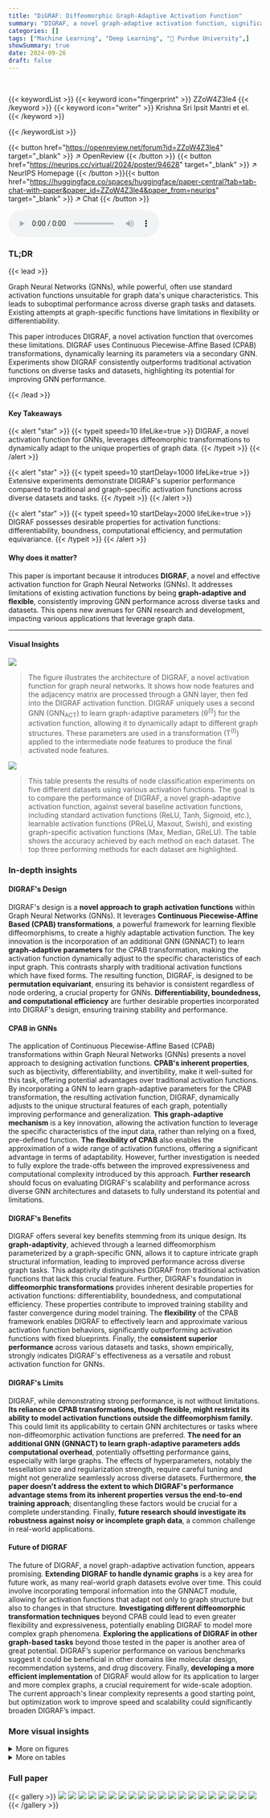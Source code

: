 ```yaml
---
title: "DiGRAF: Diffeomorphic Graph-Adaptive Activation Function"
summary: "DIGRAF, a novel graph-adaptive activation function, significantly boosts Graph Neural Network performance by dynamically adapting to graph structure, offering consistent superior results across divers..."
categories: []
tags: ["Machine Learning", "Deep Learning", "🏢 Purdue University",]
showSummary: true
date: 2024-09-26
draft: false
---
```


<br>

{{< keywordList >}}
{{< keyword icon="fingerprint" >}} ZZoW4Z3le4 {{< /keyword >}}
{{< keyword icon="writer" >}} Krishna Sri Ipsit Mantri et el. {{< /keyword >}}
 
{{< /keywordList >}}

{{< button href="https://openreview.net/forum?id=ZZoW4Z3le4" target="_blank" >}}
↗ OpenReview
{{< /button >}}
{{< button href="https://neurips.cc/virtual/2024/poster/94628" target="_blank" >}}
↗ NeurIPS Homepage
{{< /button >}}{{< button href="https://huggingface.co/spaces/huggingface/paper-central?tab=tab-chat-with-paper&paper_id=ZZoW4Z3le4&paper_from=neurips" target="_blank" >}}
↗ Chat
{{< /button >}}



<audio controls>
    <source src="https://ai-paper-reviewer.com/ZZoW4Z3le4/podcast.wav" type="audio/wav">
    Your browser does not support the audio element.
</audio>


### TL;DR


{{< lead >}}

Graph Neural Networks (GNNs), while powerful, often use standard activation functions unsuitable for graph data's unique characteristics.  This leads to suboptimal performance across diverse graph tasks and datasets.  Existing attempts at graph-specific functions have limitations in flexibility or differentiability. 

This paper introduces DIGRAF, a novel activation function that overcomes these limitations. DIGRAF uses Continuous Piecewise-Affine Based (CPAB) transformations, dynamically learning its parameters via a secondary GNN.  Experiments show DIGRAF consistently outperforms traditional activation functions on diverse tasks and datasets, highlighting its potential for improving GNN performance.

{{< /lead >}}


#### Key Takeaways

{{< alert "star" >}}
{{< typeit speed=10 lifeLike=true >}} DIGRAF, a novel activation function for GNNs, leverages diffeomorphic transformations to dynamically adapt to the unique properties of graph data. {{< /typeit >}}
{{< /alert >}}

{{< alert "star" >}}
{{< typeit speed=10 startDelay=1000 lifeLike=true >}} Extensive experiments demonstrate DIGRAF's superior performance compared to traditional and graph-specific activation functions across diverse datasets and tasks. {{< /typeit >}}
{{< /alert >}}

{{< alert "star" >}}
{{< typeit speed=10 startDelay=2000 lifeLike=true >}} DIGRAF possesses desirable properties for activation functions: differentiability, boundness, computational efficiency, and permutation equivariance. {{< /typeit >}}
{{< /alert >}}

#### Why does it matter?
This paper is important because it introduces **DIGRAF**, a novel and effective activation function for Graph Neural Networks (GNNs).  It addresses limitations of existing activation functions by being **graph-adaptive and flexible**, consistently improving GNN performance across diverse tasks and datasets. This opens new avenues for GNN research and development, impacting various applications that leverage graph data.

------
#### Visual Insights



![](https://ai-paper-reviewer.com/ZZoW4Z3le4/figures_1_1.jpg)

> The figure illustrates the architecture of DIGRAF, a novel activation function for graph neural networks.  It shows how node features and the adjacency matrix are processed through a GNN layer, then fed into the DIGRAF activation function. DIGRAF uniquely uses a second GNN (GNN<sub>ACT</sub>) to learn graph-adaptive parameters (θ<sup>(l)</sup>) for the activation function, allowing it to dynamically adapt to different graph structures. These parameters are used in a transformation (T<sup>(l)</sup>) applied to the intermediate node features to produce the final activated node features.





![](https://ai-paper-reviewer.com/ZZoW4Z3le4/tables_7_1.jpg)

> This table presents the results of node classification experiments on five different datasets using various activation functions.  The goal is to compare the performance of DIGRAF, a novel graph-adaptive activation function, against several baseline activation functions, including standard activation functions (ReLU, Tanh, Sigmoid, etc.), learnable activation functions (PReLU, Maxout, Swish), and existing graph-specific activation functions (Max, Median, GReLU). The table shows the accuracy achieved by each method on each dataset.  The top three performing methods for each dataset are highlighted.





### In-depth insights


#### DIGRAF's Design
DIGRAF's design is a **novel approach to graph activation functions** within Graph Neural Networks (GNNs).  It leverages **Continuous Piecewise-Affine Based (CPAB) transformations**, a powerful framework for learning flexible diffeomorphisms, to create a highly adaptable activation function.  The key innovation is the incorporation of an additional GNN (GNNACT) to learn **graph-adaptive parameters** for the CPAB transformation, making the activation function dynamically adjust to the specific characteristics of each input graph.  This contrasts sharply with traditional activation functions which have fixed forms. The resulting function, DIGRAF, is designed to be **permutation equivariant**, ensuring its behavior is consistent regardless of node ordering, a crucial property for GNNs.  **Differentiability, boundedness, and computational efficiency** are further desirable properties incorporated into DIGRAF's design, ensuring training stability and performance.

#### CPAB in GNNs
The application of Continuous Piecewise-Affine Based (CPAB) transformations within Graph Neural Networks (GNNs) presents a novel approach to designing activation functions.  **CPAB's inherent properties**, such as bijectivity, differentiability, and invertibility, make it well-suited for this task, offering potential advantages over traditional activation functions. By incorporating a GNN to learn graph-adaptive parameters for the CPAB transformation, the resulting activation function, DIGRAF, dynamically adjusts to the unique structural features of each graph, potentially improving performance and generalization.  **This graph-adaptive mechanism** is a key innovation, allowing the activation function to leverage the specific characteristics of the input data, rather than relying on a fixed, pre-defined function.  **The flexibility of CPAB** also enables the approximation of a wide range of activation functions, offering a significant advantage in terms of adaptability. However, further investigation is needed to fully explore the trade-offs between the improved expressiveness and computational complexity introduced by this approach.  **Further research** should focus on evaluating DIGRAF's scalability and performance across diverse GNN architectures and datasets to fully understand its potential and limitations.

#### DIGRAF's Benefits
DIGRAF offers several key benefits stemming from its unique design.  Its **graph-adaptivity**, achieved through a learned diffeomorphism parameterized by a graph-specific GNN, allows it to capture intricate graph structural information, leading to improved performance across diverse graph tasks.  This adaptivity distinguishes DIGRAF from traditional activation functions that lack this crucial feature.  Further, DIGRAF's foundation in **diffeomorphic transformations** provides inherent desirable properties for activation functions: differentiability, boundedness, and computational efficiency.  These properties contribute to improved training stability and faster convergence during model training.  The **flexibility** of the CPAB framework enables DIGRAF to effectively learn and approximate various activation function behaviors, significantly outperforming activation functions with fixed blueprints.  Finally, the **consistent superior performance** across various datasets and tasks, shown empirically, strongly indicates DIGRAF's effectiveness as a versatile and robust activation function for GNNs.

#### DIGRAF's Limits
DIGRAF, while demonstrating strong performance, is not without limitations.  **Its reliance on CPAB transformations, though flexible, might restrict its ability to model activation functions outside the diffeomorphism family.**  This could limit its applicability to certain GNN architectures or tasks where non-diffeomorphic activation functions are preferred.  **The need for an additional GNN (GNNACT) to learn graph-adaptive parameters adds computational overhead**, potentially offsetting performance gains, especially with large graphs.  The effects of hyperparameters, notably the tessellation size and regularization strength, require careful tuning and might not generalize seamlessly across diverse datasets.  Furthermore, **the paper doesn't address the extent to which DIGRAF's performance advantage stems from its inherent properties versus the end-to-end training approach**; disentangling these factors would be crucial for a complete understanding.  Finally, **future research should investigate its robustness against noisy or incomplete graph data**, a common challenge in real-world applications.

#### Future of DIGRAF
The future of DIGRAF, a novel graph-adaptive activation function, appears promising.  **Extending DIGRAF to handle dynamic graphs** is a key area for future work, as many real-world graph datasets evolve over time.  This could involve incorporating temporal information into the GNNACT module, allowing for activation functions that adapt not only to graph structure but also to changes in that structure.  **Investigating different diffeomorphic transformation techniques** beyond CPAB could lead to even greater flexibility and expressiveness, potentially enabling DIGRAF to model more complex graph phenomena.  **Exploring the applications of DIGRAF in other graph-based tasks** beyond those tested in the paper is another area of great potential.  DIGRAF’s superior performance on various benchmarks suggest it could be beneficial in other domains like molecular design, recommendation systems, and drug discovery.  Finally, **developing a more efficient implementation** of DIGRAF would allow for its application to larger and more complex graphs, a crucial requirement for wide-scale adoption.  The current approach's linear complexity represents a good starting point, but optimization work to improve speed and scalability could significantly broaden DIGRAF’s impact.


### More visual insights

<details>
<summary>More on figures
</summary>


![](https://ai-paper-reviewer.com/ZZoW4Z3le4/figures_2_1.jpg)

> This figure demonstrates the ability of Continuous Piecewise-Affine Based (CPAB) transformations and Piecewise ReLU to approximate traditional activation functions like ELU and Tanh. It showcases the flexibility of CPAB, which can model various activation functions by adjusting the number of segments (K).  The plots show how well CPAB and Piecewise ReLU, with different numbers of segments, approximate the shapes of the ELU and Tanh activation functions.  It highlights the benefit of using CPAB to model activation functions.


![](https://ai-paper-reviewer.com/ZZoW4Z3le4/figures_3_1.jpg)

> This figure shows examples of how different CPA velocity fields are generated using different parameters (θ1, θ2, θ3) and how these fields lead to different CPAB diffeomorphisms.  The left panel (a) displays the velocity fields, demonstrating the piecewise-affine nature, and showing how different parameterizations yield different velocity profiles. The right panel (b) shows the resulting diffeomorphisms, illustrating the effect of the velocity fields on the transformation of the input space. Each colored curve in (b) corresponds to the velocity field with the same color in (a), highlighting the relationship between the velocity field and the resulting diffeomorphic transformation.


![](https://ai-paper-reviewer.com/ZZoW4Z3le4/figures_4_1.jpg)

> This figure illustrates the conceptual difference between CPAB and DIGRAF transformations.  CPAB transforms the input function horizontally, while DIGRAF transforms it vertically.  This highlights DIGRAF's unique application of CPAB, adapting it to function as a graph activation function by modifying the output rather than the input.  Both methods use CPAB, but their applications and the resulting effects differ.


![](https://ai-paper-reviewer.com/ZZoW4Z3le4/figures_8_1.jpg)

> This figure shows the training loss curves for various activation functions, including DIGRAF, across three different datasets: CORA, FLICKR, and ZINC-12K.  The plots demonstrate that DIGRAF generally converges faster than other activation functions, indicating improved training stability and efficiency.


![](https://ai-paper-reviewer.com/ZZoW4Z3le4/figures_20_1.jpg)

> The figure shows the approximation error of the Peaks function using three different activation functions: ReLU, Tanh, and DIGRAF.  The x-axis represents the number of iterations during the training process of a Multilayer Perceptron (MLP) designed to approximate the Peaks function. The y-axis (on a logarithmic scale) shows the Mean Squared Error (MSE) between the approximated function and the actual Peaks function.  The plot visually demonstrates the superior approximation power of DIGRAF compared to both ReLU and Tanh, achieving a significantly lower MSE after the same number of training iterations.


![](https://ai-paper-reviewer.com/ZZoW4Z3le4/figures_22_1.jpg)

> This figure shows the activation function learned by DIGRAF for two different graphs from the ZINC dataset after the last GNN layer. Each node in the graphs is represented by a different color, indicating its feature. The plot shows that DIGRAF produces different activation functions for different graphs, highlighting its adaptivity to different graph structures.


![](https://ai-paper-reviewer.com/ZZoW4Z3le4/figures_23_1.jpg)

> The figure shows the training loss curves for various activation functions (DIGRAF and baselines) across three different datasets (CORA, Flickr, and ZINC-12k).  The plots demonstrate that DIGRAF converges faster than most baseline activation functions on all three datasets, indicating improved training efficiency.


</details>




<details>
<summary>More on tables
</summary>


![](https://ai-paper-reviewer.com/ZZoW4Z3le4/tables_7_2.jpg)
> This table presents the results of a regression task on the ZINC-12K dataset, focusing on predicting the constrained solubility of molecules.  It compares various activation functions within a Graph Neural Network (GNN) architecture, specifically using a GIN backbone. The table highlights the Mean Absolute Error (MAE) achieved by each activation function, indicating their performance in predicting molecular solubility. The best three performing methods are highlighted.

![](https://ai-paper-reviewer.com/ZZoW4Z3le4/tables_8_1.jpg)
> This table compares the performance of DIGRAF against various baseline activation functions on four datasets from the Open Graph Benchmark (OGB).  The baselines include standard activation functions (Identity, Sigmoid, ReLU, LeakyReLU, Tanh, GeLU, ELU), learnable activation functions (PReLU, Maxout, Swish), and graph-specific activation functions (Max, Median, GReLU).  The table shows that DIGRAF consistently outperforms the baselines across different evaluation metrics (RMSE and ROC-AUC) for various tasks, highlighting its effectiveness as a graph-adaptive activation function.

![](https://ai-paper-reviewer.com/ZZoW4Z3le4/tables_16_1.jpg)
> This table presents the results of node classification experiments on five different datasets (BLOGCATALOG, FLICKR, CITESEER, CORA, and PUBMED).  It compares the performance of DIGRAF against various baselines, categorized as Standard Activations, Learnable Activations, and Graph Activations.  The top three performing methods for each dataset are highlighted. The accuracy is measured as a percentage and higher values indicate better performance.

![](https://ai-paper-reviewer.com/ZZoW4Z3le4/tables_21_1.jpg)
> This table presents the results of graph classification experiments on five datasets from the TUDataset collection.  The table compares the performance of DIGRAF against various baseline activation functions, including standard activation functions (ReLU, Tanh, Sigmoid, etc.), learnable activation functions (PReLU, Maxout, Swish), and other graph-adaptive activation functions (Max, Median, GReLU). The accuracy is reported as a percentage, and the top three performing methods for each dataset are highlighted.  The table shows that DIGRAF consistently achieves high accuracy across the different datasets and often outperforms the other methods.

![](https://ai-paper-reviewer.com/ZZoW4Z3le4/tables_21_2.jpg)
> This table presents the results of node classification experiments on five different datasets (BLOGCATALOG, FLICKR, CITESEER, CORA, and PUBMED).  The experiments compare the performance of DIGRAF against various baseline activation functions, categorized as standard activation functions (e.g., ReLU, Tanh, Sigmoid), learnable activation functions (e.g., PReLU, Maxout, Swish), and graph-specific activation functions (e.g., Max, Median, GReLU).  The table shows the accuracy achieved by each activation function on each dataset.  The top three performing methods for each dataset are highlighted.

![](https://ai-paper-reviewer.com/ZZoW4Z3le4/tables_22_1.jpg)
> This table compares the performance of DIGRAF against different ReLU variants with varying parameter budgets. It shows that increasing the number of parameters in ReLU does not significantly improve performance. DIGRAF consistently outperforms all ReLU variants, highlighting its efficiency and effectiveness even with a relatively smaller number of parameters.

![](https://ai-paper-reviewer.com/ZZoW4Z3le4/tables_23_1.jpg)
> This table presents the results of node classification experiments conducted on five different datasets using various activation functions. The results show the accuracy of each activation function on the datasets, allowing for a comparison of performance between traditional activation functions, learnable activation functions, graph-specific activation functions, and DIGRAF (both with and without adaptivity). The top three methods for each dataset are highlighted.

![](https://ai-paper-reviewer.com/ZZoW4Z3le4/tables_24_1.jpg)
> This table presents a comparison of node classification accuracy achieved using different activation functions on various benchmark datasets.  The activation functions are categorized into standard, learnable, and graph-specific activations, with DIGRAF being the proposed method.  The table shows that DIGRAF consistently achieves state-of-the-art performance across all the datasets, highlighting its effectiveness. The top three performing methods are clearly marked for each dataset.

![](https://ai-paper-reviewer.com/ZZoW4Z3le4/tables_24_2.jpg)
> This table presents the results of node classification experiments on five different datasets using various activation functions.  The performance of DIGRAF is compared against baseline activation functions categorized as standard, learnable, and graph-specific.  The table shows the accuracy achieved by each activation function on each dataset, highlighting DIGRAF's superior performance.

![](https://ai-paper-reviewer.com/ZZoW4Z3le4/tables_25_1.jpg)
> This table presents the results of node classification experiments on several datasets using different activation functions.  The performance of DIGRAF is compared against various baselines including standard activation functions (ReLU, Tanh, Sigmoid, etc.), learnable activation functions (PReLU, Maxout, Swish), and other graph-specific activation functions (Max, Median, GReLU). The table shows the accuracy achieved by each method on each dataset and highlights the top three performing methods.

![](https://ai-paper-reviewer.com/ZZoW4Z3le4/tables_25_2.jpg)
> This table compares the performance of DIGRAF against various baselines on five node classification datasets.  The baselines include standard activation functions (Identity, Sigmoid, ReLU, LeakyReLU, Tanh, GeLU, ELU), learnable activation functions (PReLU, Maxout, Swish), and graph-specific activation functions (Max, Median, GReLU).  The table shows the accuracy achieved by each method on each dataset, highlighting DIGRAF's superior performance.

![](https://ai-paper-reviewer.com/ZZoW4Z3le4/tables_26_1.jpg)
> This table presents the results of node classification experiments on five different datasets using various activation functions, including DIGRAF and several baselines.  The accuracy is measured and the top three performing methods for each dataset are highlighted.  The baselines encompass standard activation functions, learnable activation functions, and graph-specific activation functions.  This table demonstrates the superior performance of DIGRAF compared to the baselines across multiple datasets.

![](https://ai-paper-reviewer.com/ZZoW4Z3le4/tables_26_2.jpg)
> This table presents the results of node classification experiments on five datasets using different activation functions.  The table compares the performance of DIGRAF against several baseline methods, including standard activation functions (Identity, Sigmoid, ReLU, LeakyReLU, Tanh, GeLU, ELU), learnable activation functions (PReLU, Maxout, Swish), and graph-specific activation functions (Max, Median, GReLU). The top three performing methods for each dataset are highlighted.  It demonstrates DIGRAF's superior performance and its consistent improvement across various graph datasets and tasks.

![](https://ai-paper-reviewer.com/ZZoW4Z3le4/tables_26_3.jpg)
> This table compares the performance of DIGRAF against various baseline activation functions (standard, learnable, graph-specific) on five different node classification datasets (BLOGCATALOG, FLICKR, CITESEER, CORA, PUBMED).  The accuracy is reported as a percentage, with the top three methods for each dataset highlighted. This demonstrates DIGRAF's performance advantage.

![](https://ai-paper-reviewer.com/ZZoW4Z3le4/tables_26_4.jpg)
> This table presents the results of a regression task on the ZINC-12K dataset, focusing on predicting the constrained solubility of molecules.  It compares various activation functions within a Graph Isomorphism Network (GIN) architecture, all under a 500K parameter budget.  The table highlights the mean absolute error (MAE) achieved by each activation function, indicating the accuracy of the solubility prediction.  The top three performing activation functions are identified as 'First,' 'Second,' and 'Third.'

</details>




### Full paper

{{< gallery >}}
<img src="https://ai-paper-reviewer.com/ZZoW4Z3le4/1.png" class="grid-w50 md:grid-w33 xl:grid-w25" />
<img src="https://ai-paper-reviewer.com/ZZoW4Z3le4/2.png" class="grid-w50 md:grid-w33 xl:grid-w25" />
<img src="https://ai-paper-reviewer.com/ZZoW4Z3le4/3.png" class="grid-w50 md:grid-w33 xl:grid-w25" />
<img src="https://ai-paper-reviewer.com/ZZoW4Z3le4/4.png" class="grid-w50 md:grid-w33 xl:grid-w25" />
<img src="https://ai-paper-reviewer.com/ZZoW4Z3le4/5.png" class="grid-w50 md:grid-w33 xl:grid-w25" />
<img src="https://ai-paper-reviewer.com/ZZoW4Z3le4/6.png" class="grid-w50 md:grid-w33 xl:grid-w25" />
<img src="https://ai-paper-reviewer.com/ZZoW4Z3le4/7.png" class="grid-w50 md:grid-w33 xl:grid-w25" />
<img src="https://ai-paper-reviewer.com/ZZoW4Z3le4/8.png" class="grid-w50 md:grid-w33 xl:grid-w25" />
<img src="https://ai-paper-reviewer.com/ZZoW4Z3le4/9.png" class="grid-w50 md:grid-w33 xl:grid-w25" />
<img src="https://ai-paper-reviewer.com/ZZoW4Z3le4/10.png" class="grid-w50 md:grid-w33 xl:grid-w25" />
<img src="https://ai-paper-reviewer.com/ZZoW4Z3le4/11.png" class="grid-w50 md:grid-w33 xl:grid-w25" />
<img src="https://ai-paper-reviewer.com/ZZoW4Z3le4/12.png" class="grid-w50 md:grid-w33 xl:grid-w25" />
<img src="https://ai-paper-reviewer.com/ZZoW4Z3le4/13.png" class="grid-w50 md:grid-w33 xl:grid-w25" />
<img src="https://ai-paper-reviewer.com/ZZoW4Z3le4/14.png" class="grid-w50 md:grid-w33 xl:grid-w25" />
<img src="https://ai-paper-reviewer.com/ZZoW4Z3le4/15.png" class="grid-w50 md:grid-w33 xl:grid-w25" />
<img src="https://ai-paper-reviewer.com/ZZoW4Z3le4/16.png" class="grid-w50 md:grid-w33 xl:grid-w25" />
<img src="https://ai-paper-reviewer.com/ZZoW4Z3le4/17.png" class="grid-w50 md:grid-w33 xl:grid-w25" />
<img src="https://ai-paper-reviewer.com/ZZoW4Z3le4/18.png" class="grid-w50 md:grid-w33 xl:grid-w25" />
<img src="https://ai-paper-reviewer.com/ZZoW4Z3le4/19.png" class="grid-w50 md:grid-w33 xl:grid-w25" />
<img src="https://ai-paper-reviewer.com/ZZoW4Z3le4/20.png" class="grid-w50 md:grid-w33 xl:grid-w25" />
{{< /gallery >}}